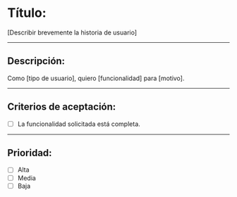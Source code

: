 
# Título:  
[Describir brevemente la historia de usuario]

---

## Descripción:
Como [tipo de usuario], quiero [funcionalidad] para [motivo].

---

## Criterios de aceptación:
- [ ] La funcionalidad solicitada está completa.

---

## Prioridad:
- [ ] Alta
- [ ] Media
- [ ] Baja
